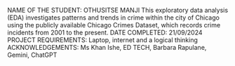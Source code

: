 NAME OF THE STUDENT: OTHUSITSE MANJI 
This exploratory data analysis (EDA) investigates patterns and trends in crime within the city of Chicago using the publicly available Chicago Crimes Dataset, which records crime incidents from 2001 to the present. 
DATE COMPLETED: 21/09/2024
PROJECT REQUIREMENTS: Laptop, internet and a logical thinking
ACKNOWLEDGEMENTS: Ms Khan Ishe, ED TECH, Barbara Rapulane, Gemini, ChatGPT

